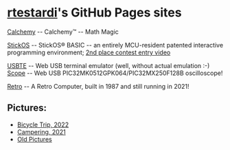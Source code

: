 [rtestardi](https://github.com/rtestardi)'s GitHub Pages sites
=================

[Calchemy](https://rtestardi.github.io/calchemy) -- Calchemy™ -- Math Magic

[StickOS](https://rtestardi.github.io/StickOS) -- StickOS® BASIC -- an entirely MCU-resident patented interactive programming environment;
[2nd place contest entry video](http://www.youtube.com/watch?v=nSgha8qjB3E)

[USBTE](https://rtestardi.github.io/usbte/usbte.html) -- Web USB terminal emulator (well, without actual emulation :-)
<br/>
[Scope](https://rtestardi.github.io/usbte/Scope.html) -- Web USB PIC32MK0512GPK064/PIC32MX250F128B oscilloscope!

[Retro](https://rtestardi.github.io/retro/retro.pdf) -- A Retro Computer, built in 1987 and still running in 2021!

## Pictures:

- [Bicycle Trip, 2022](https://onedrive.live.com/?authkey=%21ANAjN%2DHKTE96gkc&v=photos&id=F9F5D0088713D32B%21257776&cid=F9F5D0088713D32B)
- [Campering, 2021](https://1drv.ms/u/s!AivTE4cI0PX5j7IFAozMPVGkdygzaw?e=sx7HMU)
- [Old Pictures](https://rtestardi.wixsite.com/rtestardi/lily)
